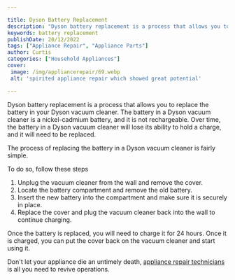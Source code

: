 ```yaml
---

title: Dyson Battery Replacement
description: "Dyson battery replacement is a process that allows you to replace the battery in your Dyson vacuum cleaner. The battery in a Dyson...learn about it in this post"
keywords: battery replacement
publishDate: 20/12/2022
tags: ["Appliance Repair", "Appliance Parts"]
author: Curtis
categories: ["Household Appliances"]
cover: 
 image: /img/appliancerepair/69.webp
 alt: 'spirited appliance repair which showed great potential'

---
```


Dyson battery replacement is a process that allows you to replace the battery in your Dyson vacuum cleaner. The battery in a Dyson vacuum cleaner is a nickel-cadmium battery, and it is not rechargeable. Over time, the battery in a Dyson vacuum cleaner will lose its ability to hold a charge, and it will need to be replaced. 

The process of replacing the battery in a Dyson vacuum cleaner is fairly simple. 

To do so, follow these steps
1. Unplug the vacuum cleaner from the wall and remove the cover.
2. Locate the battery compartment and remove the old battery.
3. Insert the new battery into the compartment and make sure it is securely in place.
4. Replace the cover and plug the vacuum cleaner back into the wall to continue charging. 

Once the battery is replaced, you will need to charge it for 24 hours. Once it is charged, you can put the cover back on the vacuum cleaner and start using it.

Don't let your appliance die an untimely death, <a href="/pages/appliance-repair-technicians/">appliance repair technicians</a> is all you need to revive operations.